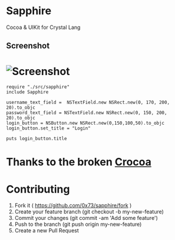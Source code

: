 Sapphire
=======

Cocoa & UIKit for Crystal Lang

## Screenshot
# ![Screenshot](https://raw.githubusercontent.com/0x73/sapphire/master/assets/example_app.png)


```crystal
require "./src/sapphire"
include Sapphire

username_text_field =  NSTextField.new NSRect.new(0, 170, 200, 20).to_objc
password_text_field = NSTextField.new NSRect.new(0, 150, 200, 20).to_objc
login_button = NSButton.new NSRect.new(0,150,100,50).to_objc
login_button.set_title = "Login"

puts login_button.title
```

Thanks to the broken [Crocoa](https://github.com/manastech/crocoa)
=======

Contributing
============

1. Fork it ( https://github.com/0x73/sapphire/fork )
2. Create your feature branch (git checkout -b my-new-feature)
3. Commit your changes (git commit -am 'Add some feature')
4. Push to the branch (git push origin my-new-feature)
5. Create a new Pull Request
